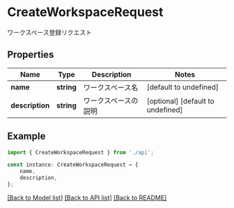 # CreateWorkspaceRequest

ワークスペース登録リクエスト

## Properties

Name | Type | Description | Notes
------------ | ------------- | ------------- | -------------
**name** | **string** | ワークスペース名 | [default to undefined]
**description** | **string** | ワークスペースの説明 | [optional] [default to undefined]

## Example

```typescript
import { CreateWorkspaceRequest } from './api';

const instance: CreateWorkspaceRequest = {
    name,
    description,
};
```

[[Back to Model list]](../README.md#documentation-for-models) [[Back to API list]](../README.md#documentation-for-api-endpoints) [[Back to README]](../README.md)

